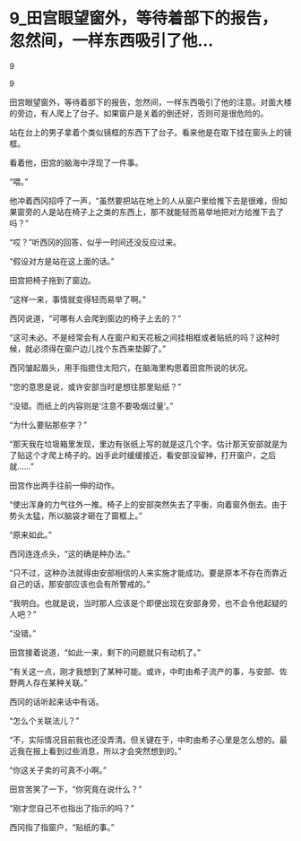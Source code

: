 # 9_田宫眼望窗外，等待着部下的报告，忽然间，一样东西吸引了他...

9

9

田宫眼望窗外，等待着部下的报告，忽然间，一样东西吸引了他的注意。对面大楼的旁边，有人爬上了台子。如果窗户是关着的倒还好，否则可是很危险的。

站在台上的男子拿着个类似镜框的东西下了台子。看来他是在取下挂在窗头上的镜框。

看着他，田宫的脑海中浮现了一件事。

“喂。”

他冲着西冈招呼了一声，“虽然要把站在地上的人从窗户里给推下去是很难，但如果窗旁的人是站在椅子上之类的东西上，那不就能轻而易举地把对方给推下去了吗？”

“哎？”听西冈的回答，似乎一时间还没反应过来。

“假设对方是站在这上面的话。”

田宫把椅子拖到了窗边。

“这样一来，事情就变得轻而易举了啊。”

西冈说道，“可哪有人会爬到窗边的椅子上去的？”

“这可未必。不是经常会有人在窗户和天花板之间挂相框或者贴纸的吗？这种时候，就必须得在窗户边儿找个东西来垫脚了。”

西冈皱起眉头，用手指摁住太阳穴，在脑海里构思着田宫所说的状况。

“您的意思是说，或许安部当时是想往那里贴纸？”

“没错。而纸上的内容则是‘注意不要吸烟过量’。”

“为什么要贴那些字？”

“那天我在垃圾箱里发现，里边有张纸上写的就是这几个字。估计那天安部就是为了贴这个才爬上椅子的。凶手此时缓缓接近，看安部没留神，打开窗户，之后就……”

田宫作出两手往前一伸的动作。

“使出浑身的力气往外一推。椅子上的安部突然失去了平衡，向着窗外倒去。由于势头太猛，所以脑袋才砸在了窗框上。”

“原来如此。”

西冈连连点头，“这的确是种办法。”

“只不过，这种办法就得由安部相信的人来实施才能成功。要是原本不存在而靠近自己的话，那安部应该也会有所警戒的。”

“我明白。也就是说，当时那人应该是个即便出现在安部身旁，也不会令他起疑的人吧？”

“没错。”

田宫接着说道，“如此一来，剩下的问题就只有动机了。”

“有关这一点，刚才我想到了某种可能。或许，中町由希子流产的事，与安部、佐野两人存在某种关联。”

西冈的话听起来话中有话。

“怎么个关联法儿？”

“不，实际情况目前我也还没弄清。但关键在于，中町由希子心里是怎么想的。最近我在报上看到过些消息，所以才会突然想到的。”

“你这关子卖的可真不小啊。”

田宫苦笑了一下，“你究竟在说什么？”

“刚才您自己不也指出了指示的吗？”

西冈指了指窗户，“贴纸的事。”